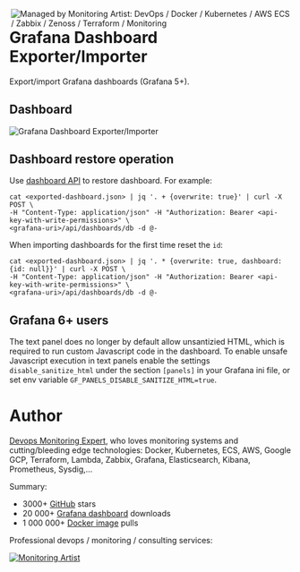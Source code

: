 [<img src="https://monitoringartist.github.io/managed-by-monitoringartist.png" alt="Managed by Monitoring Artist: DevOps / Docker / Kubernetes / AWS ECS / Zabbix / Zenoss / Terraform / Monitoring" align="right"/>](http://www.monitoringartist.com 'DevOps / Docker / Kubernetes / AWS ECS / Zabbix / Zenoss / Terraform / Monitoring')

# Grafana Dashboard Exporter/Importer

Export/import Grafana dashboards (Grafana 5+).

## Dashboard

![Grafana Dashboard Exporter/Importer](https://raw.githubusercontent.com/monitoringartist/grafana-dashboard-exporter/master/doc/grafana-dashboard-exporter-importer.png)

## Dashboard restore operation

Use [dashboard API](http://docs.grafana.org/http_api/dashboard/#create-update-dashboard) to restore dashboard. For example:
```
cat <exported-dashboard.json> | jq '. + {overwrite: true}' | curl -X POST \
-H "Content-Type: application/json" -H "Authorization: Bearer <api-key-with-write-permissions>" \
<grafana-uri>/api/dashboards/db -d @-
```

When importing dashboards for the first time reset the `id`:
```
cat <exported-dashboard.json> | jq '. * {overwrite: true, dashboard: {id: null}}' | curl -X POST \
-H "Content-Type: application/json" -H "Authorization: Bearer <api-key-with-write-permissions>" \
<grafana-uri>/api/dashboards/db -d @-
```

## Grafana 6+ users

The text panel does no longer by default allow unsantizied HTML, which is required to run custom Javascript code in the dashboard.
To enable unsafe Javascript execution in text panels enable the settings `disable_sanitize_html` under the section `[panels]` in your Grafana ini file, or set env variable `GF_PANELS_DISABLE_SANITIZE_HTML=true`.

# Author

[Devops Monitoring Expert](http://www.jangaraj.com 'DevOps / Docker / Kubernetes / AWS ECS / Google GCP / Zabbix / Zenoss / Terraform / Monitoring'),
who loves monitoring systems and cutting/bleeding edge technologies: Docker,
Kubernetes, ECS, AWS, Google GCP, Terraform, Lambda, Zabbix, Grafana, Elasticsearch,
Kibana, Prometheus, Sysdig,...

Summary:
* 3000+ [GitHub](https://github.com/monitoringartist/) stars
* 20 000+ [Grafana dashboard](https://grafana.net/monitoringartist) downloads
* 1 000 000+ [Docker image](https://hub.docker.com/u/monitoringartist/) pulls

Professional devops / monitoring / consulting services:

[![Monitoring Artist](http://monitoringartist.com/img/github-monitoring-artist-logo.jpg)](http://www.monitoringartist.com 'DevOps / Docker / Kubernetes / AWS ECS / Google GCP / Zabbix / Zenoss / Terraform / Monitoring')
